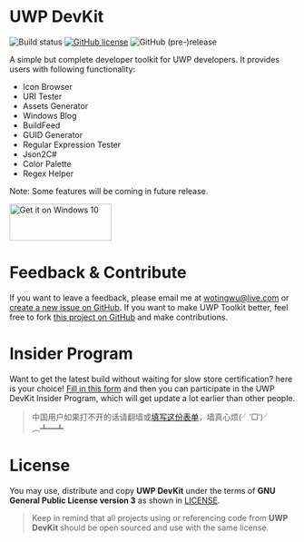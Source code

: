# UWP DevKit

![Build status](https://build.mobile.azure.com/v0.1/apps/82a67d7a-355b-4d95-b8ce-af298110046e/branches/master/badge) [![GitHub license](https://img.shields.io/badge/license-AGPL-blue.svg?style=flat-square)](https://raw.githubusercontent.com/patrick330602/UWP-DevKit/master/LICENSE) ![GitHub (pre-)release](https://img.shields.io/github/release/patrick330602/UWP-DevKit/all.svg?style=flat-square)

A simple but complete developer toolkit for UWP developers. It provides users with following functionality:

- Icon Browser
- URI Tester
- Assets Generator
- Windows Blog
- BuildFeed
- GUID Generator
- Regular Expression Tester
- Json2C#
- Color Palette
- Regex Helper

Note: Some features will be coming in future release.

<a href="https://www.microsoft.com/store/apps/9nblggh5p90f?ocid=badge"><img height="65" width="180" src="https://assets.windowsphone.com/f2f77ec7-9ba9-4850-9ebe-77e366d08adc/English_Get_it_Win_10_InvariantCulture_Default.png" alt="Get it on Windows 10" /></a>

# Feedback & Contribute

If you want to leave a feedback, please email me at wotingwu@live.com or [create a new issue on GitHub](https://github.com/patrick330602/UWP-DevKit/issues/new). If you want to make UWP Toolkit better, feel free to fork [this project on GitHub](https://github.com/patrick330602/UWP-DevKit) and make contributions.

# Insider Program

Want to get the latest build without waiting for slow store certification? here is your choice! [Fill in this form](https://1drv.ms/xs/s!AgTyeVJpt1xauIB3_4_SBD-C5pbyjw?wdFormId=%7B396DDF85%2D5D62%2D4E68%2DA293%2DA6FBBDF26942%7D) and then you can participate in the UWP DevKit Insider Program, which will get update a lot earlier than other people.

> 中国用户如果打不开的话请翻墙或[填写这份表单](https://www.wjx.top/jq/16263081.aspx)，墙真心烦(╯‵□′)╯︵┻━┻

# License

 You may use, distribute and copy **UWP DevKit** under the terms of **GNU General Public License version 3** as shown in [LICENSE](https://raw.githubusercontent.com/patrick330602/UWP-DevKit/master/LICENSE).

 > Keep in remind that all projects using or referencing code from **UWP DevKit** should be open sourced and use with the same license.
